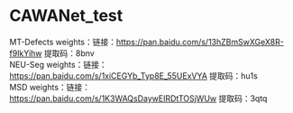 # CAWANet_test
MT-Defects weights：链接：https://pan.baidu.com/s/13hZBmSwXGeX8R-f9IkYihw 提取码：8bnv  
NEU-Seg weights：链接：https://pan.baidu.com/s/1xiCEGYb_Typ8E_55UExVYA 提取码：hu1s  
MSD weights：链接：https://pan.baidu.com/s/1K3WAQsDaywEIRDtTOSjWUw 提取码：3qtq  
